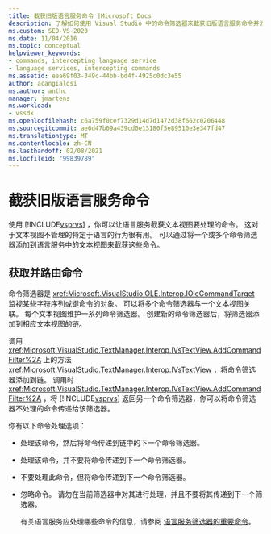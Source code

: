 ```yaml
---
title: 截获旧版语言服务命令 |Microsoft Docs
description: 了解如何使用 Visual Studio 中的命令筛选器来截获旧版语言服务命令并添加特定于语言的行为。
ms.custom: SEO-VS-2020
ms.date: 11/04/2016
ms.topic: conceptual
helpviewer_keywords:
- commands, intercepting language service
- language services, intercepting commands
ms.assetid: eea69f03-349c-44bb-bd4f-4925c0dc3e55
author: acangialosi
ms.author: anthc
manager: jmartens
ms.workload:
- vssdk
ms.openlocfilehash: c6a759f0cef7329d14d7d1472d38f662c0206448
ms.sourcegitcommit: ae6d47b09a439cd0e13180f5e89510e3e347fd47
ms.translationtype: MT
ms.contentlocale: zh-CN
ms.lasthandoff: 02/08/2021
ms.locfileid: "99839789"
---
```

# <a name="intercepting-legacy-language-service-commands"></a>截获旧版语言服务命令
使用 [!INCLUDE[vsprvs](../../code-quality/includes/vsprvs_md.md)] ，你可以让语言服务截获文本视图要处理的命令。 这对于文本视图不管理的特定于语言的行为很有用。 可以通过将一个或多个命令筛选器添加到语言服务中的文本视图来截获这些命令。

## <a name="getting-and-routing-the-command"></a>获取并路由命令
 命令筛选器是 <xref:Microsoft.VisualStudio.OLE.Interop.IOleCommandTarget> 监视某些字符序列或键命令的对象。 可以将多个命令筛选器与一个文本视图关联。 每个文本视图维护一系列命令筛选器。 创建新的命令筛选器后，将筛选器添加到相应文本视图的链。

 调用 <xref:Microsoft.VisualStudio.TextManager.Interop.IVsTextView.AddCommandFilter%2A> 上的方法 <xref:Microsoft.VisualStudio.TextManager.Interop.IVsTextView> ，将命令筛选器添加到链。 调用时 <xref:Microsoft.VisualStudio.TextManager.Interop.IVsTextView.AddCommandFilter%2A> ，将 [!INCLUDE[vsprvs](../../code-quality/includes/vsprvs_md.md)] 返回另一个命令筛选器，你可以将命令筛选器不处理的命令传递给该筛选器。

 你有以下命令处理选项：

- 处理该命令，然后将命令传递到链中的下一个命令筛选器。

- 处理该命令，并不要将命令传递到下一个命令筛选器。

- 不要处理此命令，但将命令传递到下一个命令筛选器。

- 忽略命令。 请勿在当前筛选器中对其进行处理，并且不要将其传递到下一个筛选器。

  有关语言服务应处理哪些命令的信息，请参阅 [语言服务筛选器的重要命令](../../extensibility/internals/important-commands-for-language-service-filters.md)。
